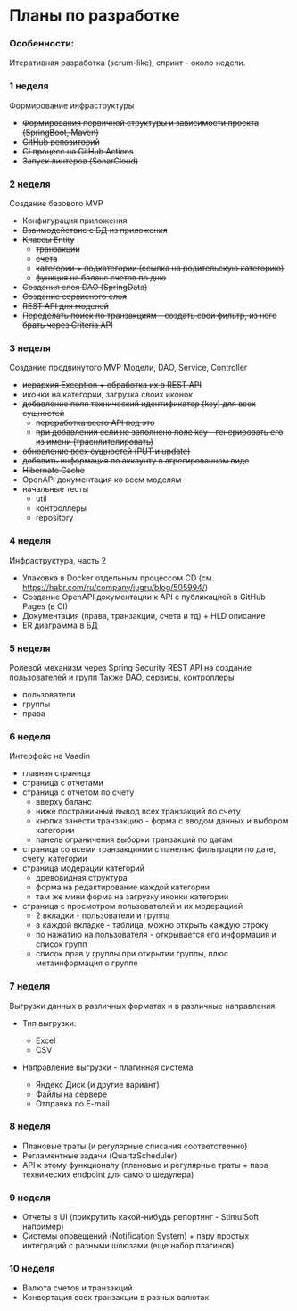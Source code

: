 # Планы по разработке


### Особенности:

Итеративная разработка (scrum-like), спринт - около недели.


### 1 неделя

Формирование инфраструктуры
- ~~Формирования первичной структуры и зависимости проекта (SpringBoot, Maven)~~
- ~~GitHub репозиторий~~
- ~~CI процесс на GitHub Actions~~
- ~~Запуск линтеров (SonarCloud)~~


### 2 неделя 

Создание базового MVP

- ~~Конфигурация приложения~~
- ~~Взаимодействие с БД из приложения~~
- ~~Классы Entity~~
    * ~~транзакции~~
    * ~~счета~~
    * ~~категории + подкатегории (ссылка на родительскую категорию)~~
    * ~~функция на баланс счетов по дню~~
- ~~Создания слоя DAO (SpringData)~~
- ~~Создание сервисного слоя~~
- ~~REST API для моделей~~
- ~~Переделать поиск по транзакциям - создать свой фильтр, из него брать через Criteria API~~


### 3 неделя

Создание продвинутого MVP
Модели, DAO, Service, Controller

- ~~иерархия Exception + обработка их в REST API~~
- иконки на категории, загрузка своих иконок
- ~~добавление поля технический идентификатор (key) для всех сущностей~~
    - ~~переработка всего API под это~~
    - ~~при добавлении если не заполнено поле key - генерировать его из имени (траснлителировать)~~
- ~~обновление всех сущностей (PUT и update)~~
- ~~добавить информация по аккаунту в агрегированном виде~~
- ~~Hibernate Cache~~
- ~~OpenAPI документация ко всем моделям~~
- начальные тесты
    * util
    * контроллеры
    * repository


### 4 неделя

Инфраструктура, часть 2

- Упаковка в Docker отдельным процессом CD (см. https://habr.com/ru/company/jugru/blog/505994/)
- Создание OpenAPI документации к API с публикацией в GitHub Pages (в CI)
- Документация (права, транзакции, счета и тд) + HLD описание
- ER диаграмма в БД


### 5 неделя

Ролевой механизм через Spring Security
REST API на создание пользователей и групп 
Также DAO, сервисы, контроллеры

- пользователи
- группы
- права


### 6 неделя

Интерфейс на Vaadin

- главная страница
- страница с отчетами
- страница с отчетом по счету 
    * вверху баланс
    * ниже постраничный вывод всех транзакций по счету
    * кнопка занести транзакцию - форма с вводом данных и выбором категории
    * панель ограничения выборки транзакций по датам
- страница со всеми транзакциями с панелью фильтрации по дате, счету, категории    
- страница модерации категорий 
    * древовидная структура
    * форма на редактирование каждой категории
    * там же мини форма на загрузку иконки категории
- страница с просмотром пользователей и их модерацией
    * 2 вкладки - пользователи и группа
    * в каждой вкладке - таблица, можно открыть каждую строку
    * по нажатию на пользователя - открывается его информация и список групп
    * список прав у группы при открытии группы, плюс метаинформация о группе


### 7 неделя

Выгрузки данных в различных форматах и в различные направления

* Тип выгрузки:
    - Excel
    - CSV

* Направление выгрузки - плагинная система
    - Яндекс Диск (и другие вариант)
    - Файлы на сервере
    - Отправка по E-mail


### 8 неделя

- Плановые траты (и регулярные списания соответственно)
- Регламентные задачи (QuartzScheduler) 
- API к этому функционалу (плановые и регулярные траты + пара технических endpoint для самого шедулера)


### 9 неделя

- Отчеты в UI (прикрутить какой-нибудь репортинг - StimulSoft например)
- Системы оповещений (Notification System) + пару простых интеграций с разными шлюзами (еще набор плагинов)


### 10 неделя

- Валюта счетов и транзакций
- Конвертация всех транзакции в разных валютах
